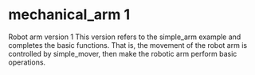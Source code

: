 # mechanical_arm 1
Robot arm version 1
This version refers to the simple_arm example and completes the basic functions. 
That is, the movement of the robot arm is controlled by simple_mover, then make the robotic arm perform basic operations.
